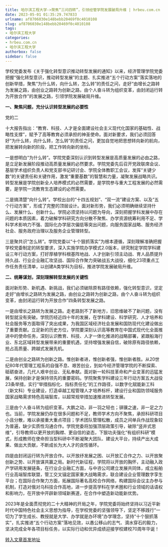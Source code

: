 ```yaml
---
title: 哈尔滨工程大学->聚焦“三问四转”，引领经管学院发展破局升维 | hrbeu.com.cn
date: 2023-05-01 01:35:29.747833
urlname: af8706030e148bebb20469f0c4010108
slug: af8706030e148bebb20469f0c4010108
tags: 
- 哈尔滨工程大学
categories:
- hrbeu.com.cn
- 哈尔滨工程大学
authorbox: false
sidebar: false
---
```

学校党委发布《关于强化转型意识推动转型发展的通知》以来，经济管理学院党委把握“强化转型意识，推动转型发展”的主题、扎实推进“五个行动方案”落实落地的创新举措，聚焦“为什么转，向什么转，怎么转”的责任之问，走好“由增长之路转为发展之路，由创业之路转为创新之路，由个人奋斗转为组织变革，由封闭运行转为开放合作”的发展之路，引领学院发展破局升维。

**一、聚焦问题，充分认识转型发展的必要性**

党的二
<!--more-->
十大报告指出：“教育、科技、人才是全面建设社会主义现代化国家的基础性、战略性支撑”，赋予了高等教育必须承担的神圣使命。面对新要求，我们必须回答好“为什么转，向什么转，怎么转”的责任之问，更加自觉地把思想转向新的航向，把发展转向新的阶段，把工作转向新的坐标。

一是想明白“为什么转”。学院党委深刻认识到转型发展是高质量发展的必由之路，是立足新发展阶段推动高质量发展的必然要求。学院党委先后召开党政联席会议、基层学术组织负责人和党支部书记研讨会、学院全体教职工会议，发挥“关键少数”的关键责任和关键作用，激发“重要基数”的智慧和力量，凝聚发展战略共识。转型发展是学院创新全人培养模式的必然需要，是学院参与重大工程发展的必然需要，是学院一流教育生态建设的必然需要。

二是搞清楚“向什么转”。学校出台的“十四五规划”、“双一流”建设方案、以及“五个行动方案”，形成了完整的顶层设计。面对新形势，我们必须明确继续坚持什么、发展什么、创新什么。学院必须坚持以问题为导向，深刻把握学科发展中存在问题的本质因素，着力破解学科研究方向分散不聚焦、办学资源统筹利用不足、学科学术影响力不强、国际化办学层次偏低等突出问题，向服务国家战略、服务经济社会、服务政府治理以及服务企业管理转型。

三是聚共识“怎么转”。学院党委以“十个狠抓落实”为根本遵循，深刻理解准确把握学校党委制定的转型要求，深入实施学院办学模式2.0版本，研究制定学院学科建设三年行动方案，打好厚植学科根基阵地战、人才创新引领主动战、育人品质提升持久战、行业企业融汇攻坚战、国际合作聚力突破战五大战役，细化23项重点工作任务责任清单，以创建A类学科为目标，推进学院发展破局升维。

**二、统筹谋划，深刻理解转型发展的关键性**

面对新形势、新机遇、新挑战，我们必须破除原有路径依赖，强化转型意识，坚定走好“由增长之路转为发展之路，由创业之路转为创新之路，由个人奋斗转为组织变革，由封闭运行转为开放合作”四条转型发展之路。

一是由增长之路转为发展之路。走老路到不了新地方，旧思维破不了新问题，没有转型就没有突破。学院历经近四十年的发展，在学科建设、科学研究、人才培养和社会服务等方面取得了突出成果，为我国区域经济社会发展和国防现代化建设做出了重要贡献。立足新的历史方位，学院要深刻认识高等教育在中国式现代化全面推进中的使命任务，深刻认识教育、科技、人才一体化推进的战略部署，紧跟船海行业、东北区域转型发展带来的重要机遇，坚持增强发展自信，破除原有路径依赖，抢占高质量、跨越式发展先机。

二是由创业之路转为创新之路。惟创新者进，惟创新者强，惟创新者胜。从20世纪80年代管理工程系的自强不息、艰苦创业，到如今经济管理学院的不断探索、砥砺奋进，几代人艰辛创业、无私奉献。面对新一轮科技革命和产业变革的迅猛发展，保持创新才是保持领先的重要密码。学院聚焦学科建设三年行动方案五大战役23条举措，实行“举措指标化、指标责任化”的工作路径，以数字化赋能新工科（新文科）专业建设，打造卓越工程管理人才培养标杆，建设行业和国防领域服务国家战略需求特色高端智库，以超常规举措加速推进转型发展。

三是由个人奋斗转为组织变革。大鹏之动，非一羽之轻也；骐骥之速，非一足之力也。当前，学院发展仍存在很多问题和不足，教师学术方向不聚焦，承担科研项目小且分散，难以承接重大重点项目；学术团队管理松散，成员之间单兵作战现象较为普遍，缺少实质性沟通合作。学院党委将加强顶层政策引导，破除“竖井式思维”，引导教师以更开放的胸襟、更自信的姿态，下狠功夫强化“有组织科研”模式，形成教师在使命担当型科研中不断凝聚大团队、建设大平台，持续产出大成果、做出大贡献，不断成长为大人才的良性循环。

四是由封闭运行转为开放合作。以开放纾发展之困、以开放汇合作之力、以开放聚创新之势、以开放谋共赢之局。新时代新征程，学院将以开放的胸怀，主动融入政产学研用发展链条，在行业企业融汇方面，与中咨公司建立发展共同体，成立船舶行业高端智库联盟，管工交叉锚定国家重大战略需求，联合建设企业管理数字孪生平台；在国际合作聚力方面，拓展国际著名高校合作网络，构建国际会议主办参与机制，打造对俄对乌科技合作高地，进一步提高学科在学术圈和行业领域的话语权和影响力，在开放中开辟新领域新赛道，在合作中塑造新动能新优势。

2023年是全面贯彻党的二十大精神的开局之年，学院党委将始终坚持以习近平新时代中国特色社会主义思想为指导，在学校党委的坚强领导下，坚定不移践行“一切为了学生成长、教授就是大学、办学就是办环境”办学理念，坚持“十个狠抓落实”，扎实推进“五个行动方案”落地见效，以愚公移山的志气、滴水穿石的毅力，坚决完成全年各项目标任务，以实际行动和优异成绩迎接学校建校70周年华诞！



[转入文章首发地址](http://gongxue.cn/info/1141/75535.htm)